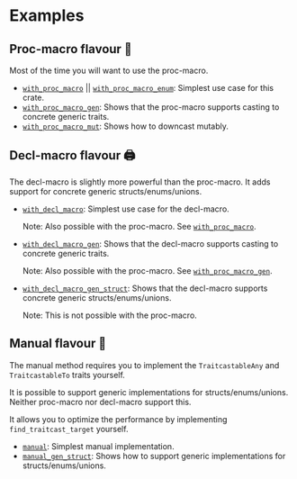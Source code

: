 Examples
========

Proc-macro flavour 🤖
---------------------

Most of the time you will want to use the proc-macro.

* [`with_proc_macro`](with_proc_macro.rs) || [`with_proc_macro_enum`](with_proc_macro_enum.rs): Simplest use case for this crate.
* [`with_proc_macro_gen`](with_proc_macro_gen.rs): Shows that the proc-macro supports casting to concrete generic traits.
* [`with_proc_macro_mut`](with_proc_macro_mut.rs): Shows how to downcast mutably.

Decl-macro flavour 🖨️
---------------------

The decl-macro is slightly more powerful than the proc-macro.
It adds support for concrete generic structs/enums/unions.

* [`with_decl_macro`](with_decl_macro.rs): Simplest use case for the decl-macro.

  Note: Also possible with the proc-macro. See [`with_proc_macro`](with_proc_macro.rs).

* [`with_decl_macro_gen`](with_decl_macro_gen.rs): Shows that the decl-macro supports casting to concrete generic traits.

  Note: Also possible with the proc-macro. See [`with_proc_macro_gen`](with_proc_macro_gen.rs).

* [`with_decl_macro_gen_struct`](with_decl_macro_gen_struct.rs): Shows that the decl-macro supports concrete generic structs/enums/unions.

  Note: This is not possible with the proc-macro.

Manual flavour 📝
-----------------

The manual method requires you to implement the `TraitcastableAny` and `TraitcastableTo` traits yourself.

It is possible to support generic implementations for structs/enums/unions.
Neither proc-macro nor decl-macro support this.

It allows you to optimize the performance by implementing `find_traitcast_target` yourself.

* [`manual`](manual.rs): Simplest manual implementation.
* [`manual_gen_struct`](manual_gen_struct.rs): Shows how to support generic implementations for structs/enums/unions.
